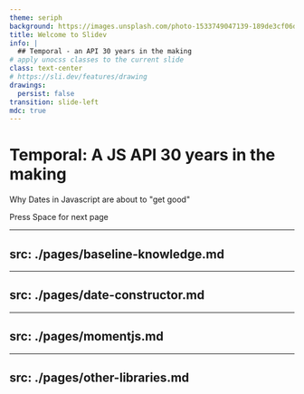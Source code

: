 ```yaml
---
theme: seriph
background: https://images.unsplash.com/photo-1533749047139-189de3cf06d3?q=80&w=1336&auto=format&fit=crop&ixlib=rb-4.1.0&ixid=M3wxMjA3fDB8MHxwaG90by1wYWdlfHx8fGVufDB8fHx8fA%3D%3D
title: Welcome to Slidev
info: |
  ## Temporal - an API 30 years in the making
# apply unocss classes to the current slide
class: text-center
# https://sli.dev/features/drawing
drawings:
  persist: false
transition: slide-left
mdc: true
---
```

# Temporal: A JS API 30 years in the making

Why Dates in Javascript are about to "get good"

<div @click="$slidev.nav.next" class="mt-12 py-1" hover:bg="white op-10">
  Press Space for next page <carbon:arrow-right />
</div>

<!--
The last comment block of each slide will be treated as slide notes. It will be visible and editable in Presenter Mode along with the slide. [Read more in the docs](https://sli.dev/guide/syntax.html#notes)
-->

---
src: ./pages/baseline-knowledge.md
---

---
src: ./pages/date-constructor.md
---

---
src: ./pages/momentjs.md
---

---
src: ./pages/other-libraries.md
---

<!-- ---
src: ./pages/examples.md
--- -->

